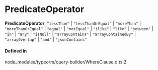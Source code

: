 # PredicateOperator

 **PredicateOperator**: ``"lessThan"`` \| ``"lessThanOrEqual"`` \| ``"moreThan"`` \| ``"moreThanOrEqual"`` \| ``"equal"`` \| ``"notEqual"`` \| ``"ilike"`` \| ``"like"`` \| ``"between"`` \| ``"in"`` \| ``"any"`` \| ``"isNull"`` \| ``"arrayContains"`` \| ``"arrayContainedBy"`` \| ``"arrayOverlap"`` \| ``"and"`` \| ``"jsonContains"``

#### Defined in

node_modules/typeorm/query-builder/WhereClause.d.ts:2
